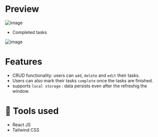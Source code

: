 # Preview

![image](https://user-images.githubusercontent.com/35677839/190458161-28663f93-847d-4d3c-a09b-1eb0fc8e2441.png)

- Completed tasks

![image](https://user-images.githubusercontent.com/35677839/190459465-fc40a9ce-847b-4c44-a978-a4e43389b0be.png)



# Features
  
  - CRUD functionality: users can `add`, `delete` and `edit` their tasks.
  - Users can also mark their tasks `complete` once the tasks are finished. 
  - supports `local storage` : data persists even after the refreshig the window.

# 🔨 Tools used

 - React JS
 - Tailwind CSS 
